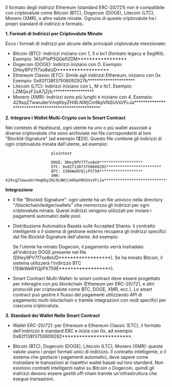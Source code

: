 Il formato degli indirizzi Ethereum (standard ERC-20/721) non è compatibile con criptovalute come Bitcoin (BTC), Dogecoin (DOGE), Litecoin (LTC), Monero (XMR), o altre valute minate. Ognuna di queste criptovalute ha i propri standard di indirizzi e formato.

**1. Formati di Indirizzi per Criptovalute Minate**

Ecco i formati di indirizzi per alcune delle principali criptovalute menzionate:

- Bitcoin (BTC): Indirizzi iniziano con 1, 3 o bc1 (formato legacy e SegWit).
  Esempio: 1A1zP1eP5QGefi2DM*****************
- Dogecoin (DOGE): Indirizzi iniziano con D.
  Esempio: DHxy9PV7f7xo8eUD******************
- Ethereum Classic (ETC): Simile agli indirizzi Ethereum, iniziano con 0x.
  Esempio: 0x82f138f37506092927b*********************
- Litecoin (LTC): Indirizzi iniziano con L, M o ltc1.
  Esempio: LZMQxzF2sA7jZj1c******************
- Monero (XMR): Indirizzi sono più lunghi e iniziano con 4.
  Esempio: 429sqZ7wwuderVmqKbyZHi9LNWjCm9kpVNSUVsVFcJa*****************************************************

**2. Integrare i Wallet Multi-Crypto con lo Smart Contract**

Nel contesto di Hashburst, ogni utente ha uno o più wallet associati a diverse criptovalute che sono archiviate nei file corrispondenti al loro "BlockId-Signature" (ad esempio f**2**20). 
Questo file contiene gli indirizzi di ogni criptovaluta minata dall'utente, ad esempio:

                        plaintext
                        
                        DOGE: DHxy9PV7f7xo8eU*******************
                        ETC: 0x82f138f3750609292************************
                        BTC: 158kWeRYQjiPX759*******************
                        XMR: 429sqZ7wwuderVmqKbyZHi9LNWjCm9kpVNSUVsVFcJa*****************************************************

**Integrazione**

- Il file "BlockId-Signature": ogni utente ha un file univoco nella directory "/blockchain/ledger/wallets" che memorizza gli indirizzi per ogni criptovaluta minata. Questi indirizzi vengono utilizzati per inviare i pagamenti automatici dalle pool.

- Distribuzione Automatica Basata sulle Accepted Shares: il contratto intelligente o il sistema di gestione esterno recupera gli indirizzi specifici dal file BlockId-Signature dell'utente. Ad esempio:

  Se l'utente ha minato Dogecoin, il pagamento verrà instradato all'indirizzo DOGE presente nel file (DHxy9PV7f7xo8eUD******************).
  Se ha minato Bitcoin, il sistema utilizzerà l'indirizzo BTC (158kWeRYQjiPX759E******************).

- Smart Contract Multi-Wallet: lo smart contract deve essere progettato per interagire con più blockchain (Ethereum per ERC-20/721, e altri protocolli per criptovalute come BTC, DOGE, XMR, ecc.). Lo smart contract può gestire il flusso dei pagamenti utilizzando API di pagamento multi-blockchain o tramite integrazioni con nodi specifici per ciascuna criptovaluta.

**3. Standard dei Wallet Nello Smart Contract**

- Wallet ERC-20/721: per Ethereum e Ethereum Classic (ETC), il formato dell'indirizzo è standard ERC e inizia con 0x, ad esempio 0x82f138f3750609292************************.

- Bitcoin (BTC), Dogecoin (DOGE), Litecoin (LTC), Monero (XMR): queste valute usano i propri formati unici di indirizzo. Il contratto intelligente, o il sistema che gestisce i pagamenti automatici, deve sapere come instradare le transazioni ai rispettivi wallet basati sul loro standard. Non esistono contratti intelligenti nativi su Bitcoin o Dogecoin, quindi gli indirizzi devono essere gestiti off-chain tramite un'infrastruttura che esegue transazioni.
